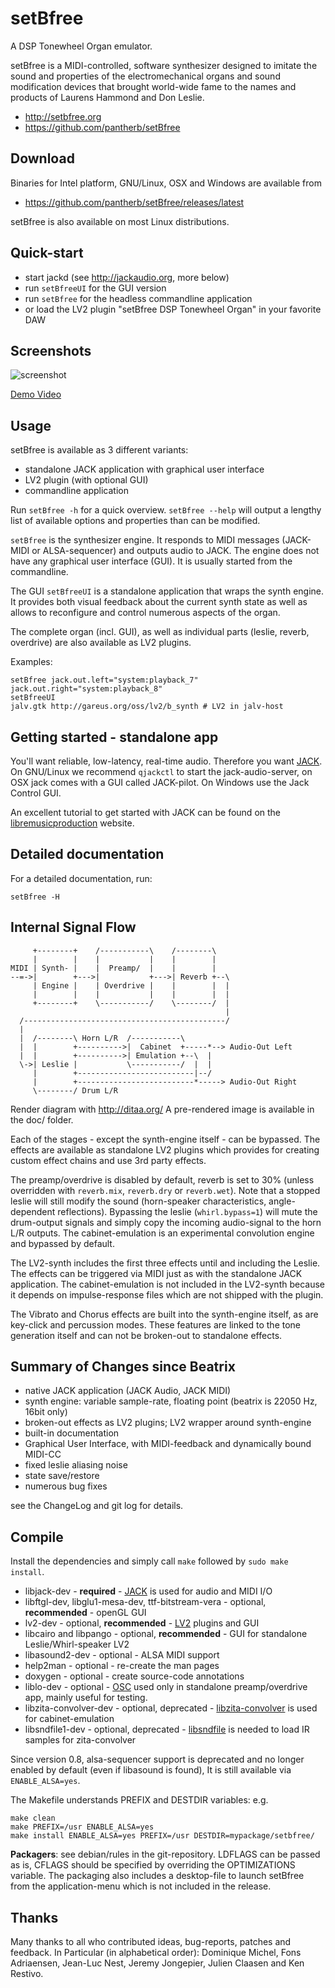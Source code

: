 setBfree
========

A DSP Tonewheel Organ emulator.

setBfree is a MIDI-controlled, software synthesizer designed to imitate the
sound and properties of the electromechanical organs and sound modification
devices that brought world-wide fame to the names and products of Laurens
Hammond and Don Leslie.

*   http://setbfree.org
*   https://github.com/pantherb/setBfree

Download
--------

Binaries for Intel platform, GNU/Linux, OSX and Windows are available from

*   https://github.com/pantherb/setBfree/releases/latest

setBfree is also available on most Linux distributions.

Quick-start
-----------

 - start jackd (see http://jackaudio.org, more below)
 - run `setBfreeUI` for the GUI version
 - run `setBfree` for the headless commandline application
 - or load the LV2 plugin "setBfree DSP Tonewheel Organ" in your favorite DAW

Screenshots
-----------

![screenshot](https://raw.githubusercontent.com/pantherb/setBfree/master/doc/b_synth.png "setBfree GUI")


[Demo Video](https://vimeo.com/130633814)


Usage
-----

setBfree is available as 3 different variants:

*   standalone JACK application with graphical user interface
*   LV2 plugin (with optional GUI)
*   commandline application

Run `setBfree -h` for a quick overview. `setBfree --help` will output a
lengthy list of available options and properties than can be modified.

`setBfree` is the synthesizer engine. It responds to MIDI messages (JACK-MIDI
or ALSA-sequencer) and outputs audio to JACK. The engine does not have any
graphical user interface (GUI). It is usually started from the commandline.

The GUI `setBfreeUI` is a standalone application that wraps the synth engine.
It provides both visual feedback about the current synth state as well as allows
to reconfigure and control numerous aspects of the organ.

The complete organ (incl. GUI), as well as individual parts (leslie, reverb,
overdrive) are also available as LV2 plugins.

Examples:

	setBfree jack.out.left="system:playback_7" jack.out.right="system:playback_8"
	setBfreeUI
	jalv.gtk http://gareus.org/oss/lv2/b_synth # LV2 in jalv-host


Getting started - standalone app
--------------------------------

You'll want reliable, low-latency, real-time audio. Therefore you want
[JACK](http://jackaudio.org/). On GNU/Linux we recommend `qjackctl` to start the
jack-audio-server, on OSX jack comes with a GUI called JACK-pilot. On Windows use the
Jack Control GUI.

An excellent tutorial to get started with JACK can be found on the
[libremusicproduction](http://libremusicproduction.com/articles/demystifying-jack-%E2%80%93-beginners-guide-getting-started-jack)
website.

Detailed documentation
----------------------

For a detailed documentation, run:

	setBfree -H

Internal Signal Flow
--------------------

	     +--------+    /-----------\    /--------\
	     |        |    |           |    |        |
	MIDI | Synth- |    |  Preamp/  |    |        |
	--=->|        +--->|           +--->| Reverb +--\
	     | Engine |    | Overdrive |    |        |  |
	     |        |    |           |    |        |  |
	     +--------+    \-----------/    \--------/  |
	                                                |
	  /---------------------------------------------/
	  |
	  |  /--------\ Horn L/R  /-----------\
	  |  |        +---------->|  Cabinet  +-----*--> Audio-Out Left
	  |  |        +---------->| Emulation +--\  |
	  \->| Leslie |           \-----------/  |  |
	     |        +--------------------------|--/
	     |        +--------------------------*-----> Audio-Out Right
	     \--------/ Drum L/R

Render diagram with http://ditaa.org/
A pre-rendered image is available in the doc/ folder.

Each of the stages - except the synth-engine itself - can be bypassed. The
effects are available as standalone LV2 plugins which provides for creating
custom effect chains and use 3rd party effects.

The preamp/overdrive is disabled by default, reverb is set to 30% (unless
overridden with `reverb.mix`, `reverb.dry` or `reverb.wet`). Note that a
stopped leslie will still modify the sound (horn-speaker characteristics,
angle-dependent reflections). Bypassing the leslie (`whirl.bypass=1`) will mute
the drum-output signals and simply copy the incoming audio-signal to the horn
L/R outputs. The cabinet-emulation is an experimental convolution engine and
bypassed by default.

The LV2-synth includes the first three effects until and including the Leslie.
The effects can be triggered via MIDI just as with the standalone JACK
application. The cabinet-emulation is not included in the LV2-synth because it
depends on impulse-response files which are not shipped with the plugin.

The Vibrato and Chorus effects are built into the synth-engine itself, as are
key-click and percussion modes. These features are linked to the tone
generation itself and can not be broken-out to standalone effects.

Summary of Changes since Beatrix
--------------------------------

*   native JACK application (JACK Audio, JACK MIDI)
*   synth engine: variable sample-rate, floating point (beatrix is 22050 Hz, 16bit only)
*   broken-out effects as LV2 plugins; LV2 wrapper around synth-engine
*   built-in documentation
*   Graphical User Interface, with MIDI-feedback and dynamically bound MIDI-CC
*   fixed leslie aliasing noise
*   state save/restore
*   numerous bug fixes

see the ChangeLog and git log for details.


Compile
-------

Install the dependencies and simply call `make` followed by `sudo make install`.

*   libjack-dev - **required** - [JACK](http://jackaudio.org/) is used for audio and MIDI I/O
*   libftgl-dev, libglu1-mesa-dev, ttf-bitstream-vera - optional, **recommended** - openGL GUI
*   lv2-dev - optional, **recommended** - [LV2](http://lv2plug.in/) plugins and GUI
*   libcairo and libpango - optional, **recommended** - GUI for standalone Leslie/Whirl-speaker LV2
*   libasound2-dev - optional - ALSA MIDI support
*   help2man - optional - re-create the man pages
*   doxygen - optional - create source-code annotations
*   liblo-dev - optional - [OSC](http://opensoundcontrol.org/) used only in standalone preamp/overdrive app, mainly useful for testing.
*   libzita-convolver-dev - optional, deprecated - [libzita-convolver](http://kokkinizita.linuxaudio.org/linuxaudio/downloads/index.html) is used for cabinet-emulation
*   libsndfile1-dev - optional, deprecated - [libsndfile](http://www.mega-nerd.com/libsndfile/) is needed to load IR samples for zita-convolver


Since version 0.8, alsa-sequencer support is deprecated and no longer enabled by
default (even if libasound is found), It is still available via `ENABLE_ALSA=yes`.

The Makefile understands PREFIX and DESTDIR variables: e.g.

	make clean
	make PREFIX=/usr ENABLE_ALSA=yes
	make install ENABLE_ALSA=yes PREFIX=/usr DESTDIR=mypackage/setbfree/

**Packagers**: see debian/rules in the git-repository. LDFLAGS can be passed as is,
CFLAGS should be specified by overriding the OPTIMIZATIONS variable.
The packaging also includes a desktop-file to launch setBfree from the
application-menu which is not included in the release.

Thanks
------

Many thanks to all who contributed ideas, bug-reports, patches and feedback. In
Particular (in alphabetical order): Dominique Michel, Fons Adriaensen, Jean-Luc
Nest, Jeremy Jongepier, Julien Claasen and Ken Restivo.
